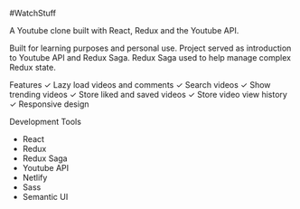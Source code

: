 #WatchStuff

A Youtube clone built with React, Redux and the Youtube API.  

Built for learning purposes and personal use.  Project served as introduction to Youtube API and Redux Saga.  Redux Saga used to help manage complex Redux state.

Features
✓ Lazy load videos and comments
✓ Search videos
✓ Show trending videos
✓ Store liked and saved videos
✓ Store video view history
✓ Responsive design

Development Tools
+ React
+ Redux
+ Redux Saga
+ Youtube API
+ Netlify
+ Sass
+ Semantic UI
